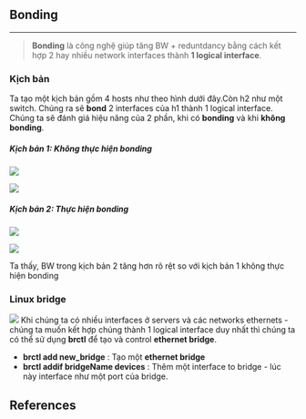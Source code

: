 ## Bonding
___
> **Bonding** là công nghệ giúp tăng BW + reduntdancy bằng cách kết hợp 2 hay nhiều network interfaces thành **1 logical interface**. 

### Kịch bản
Ta tạo một kịch bản gồm 4 hosts như theo hình dưới đây.Còn h2 như một switch.  Chúng ra sẽ **bond** 2 interfaces của h1 thành 1 logical interface. Chúng ta sẽ đánh giá hiệu năng của 2 phần, khi có **bonding** và khi **không bonding**.

##### Kịch bản 1: Không thực hiện bonding
![](https://github.com/linhnt31/internship-2020/blob/linhnt-baocao-t1/LinhNT/Network/Switch/LABs/Bonding-EtherChannel/bonding-s1.jpg) 

![](https://github.com/linhnt31/internship-2020/blob/linhnt-baocao-t1/LinhNT/Network/Switch/LABs/Bonding-EtherChannel/results-1-bonding.PNG)

##### Kịch bản 2: Thực hiện bonding 
![](https://github.com/linhnt31/internship-2020/blob/linhnt-baocao-t1/LinhNT/Network/Switch/LABs/Bonding-EtherChannel/bonding-s2.jpg)

![](https://github.com/linhnt31/internship-2020/blob/linhnt-baocao-t1/LinhNT/Network/Switch/LABs/Bonding-EtherChannel/results-2-bonding.PNG)

Ta thấy, BW trong kịch bản 2 tăng hơn rõ rệt so với kịch bản 1 không thực hiện bonding

### Linux bridge
![](https://static.thegeekstuff.com/wp-content/uploads/2017/06/brctl-bridge.png)
Khi chúng ta có nhiều interfaces ở servers và các networks ethernets - chúng ta muốn kết hợp chúng thành 1 logical interface duy nhất thì chúng ta có thể sử dụng **brctl** để tạo và control **ethernet bridge**.
+ **brctl add new_bridge** :  Tạo một **ethernet bridge** 
+ **brctl addif bridgeName devices** : Thêm một interface to bridge - lúc này interface như một port của bridge. 
## References
[](https://www.thegeekstuff.com/2017/06/brctl-bridge/)

[](http://csie.nqu.edu.tw/smallko/sdn/mininet-link-aggregate.htm)
